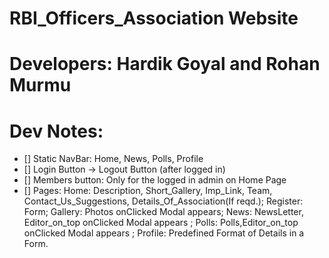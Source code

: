 # RBI_Officers_Association Website

# Developers: Hardik Goyal and Rohan Murmu

# Dev Notes: 
- [] Static NavBar: Home, News, Polls, Profile 
- [] Login Button -> Logout Button (after logged in)
- [] Members button: Only for the logged in admin on Home Page
- [] Pages: Home: Description, Short_Gallery, Imp_Link, Team, Contact_Us_Suggestions, Details_Of_Association(If reqd.);
            Register: Form;
            Gallery: Photos onClicked Modal appears;
            News: NewsLetter, Editor_on_top onClicked Modal appears ;
            Polls: Polls,Editor_on_top onClicked Modal appears ;
            Profile: Predefined Format of Details in a Form. 